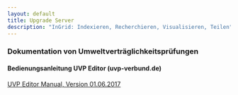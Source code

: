```yaml
---
layout: default
title: Upgrade Server
description: "InGrid: Indexieren, Recherchieren, Visualisieren, Teilen"
---
```


### Dokumentation von Umweltverträglichkeitsprüfungen

#### Bedienungsanleitung UVP Editor (uvp-verbund.de)

[UVP Editor Manual, Version 01.06.2017](https://github.com/informationgrid/informationgrid.github.io/raw/master/4.0.0/images/Erfassungsanleitungen_UVP-Verbund-Portal_Version_2017-06_01.zip)
